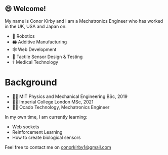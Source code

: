 ## 😄 Welcome!

My name is Conor Kirby and I am a Mechatronics Engineer who has worked in the UK, USA and Japan on:
- 🤖 Robotics
- 🖨️ Additive Manufacturing
- 🕸️ Web Development
- 🧪 Tactile Sensor Design & Testing
- ⚕️ Medical Technology

# Background
- 🧑‍🎓 MIT Physics and Mechanical Engineering BSc, 2019
- 👨‍🎓 Imperial College London MSc, 2021
- 🧑‍💻 Ocado Technology, Mechatronics Engineer

In my own time, I am currently learning:
- Web sockets
- Reinforcement Learning
- How to create biological sensors

Feel free to contact me on conorkirby1@gmail.com



<!--
**ckirby19/ckirby19** is a ✨ _special_ ✨ repository because its `README.md` (this file) appears on your GitHub profile.

Here are some ideas to get you started:

- 🔭 I’m currently working on ...
- 🌱 I’m currently learning ...
- 👯 I’m looking to collaborate on ...
- 🤔 I’m looking for help with ...
- 💬 Ask me about ...
- 📫 How to reach me: ...
- 😄 Pronouns: ...
- ⚡ Fun fact: ...
-->
